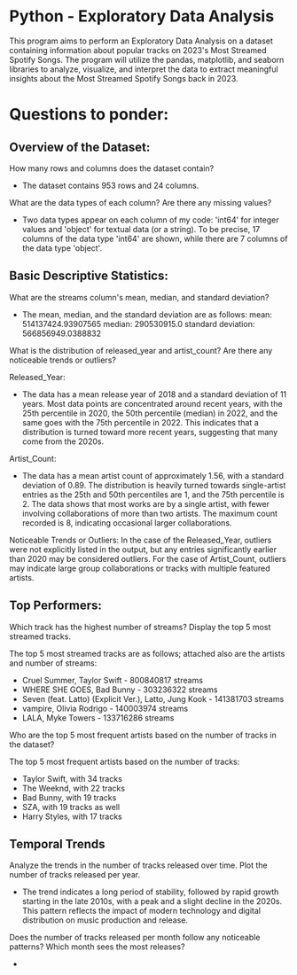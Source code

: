 # Python - Exploratory Data Analysis
This program aims to perform an Exploratory Data Analysis on a dataset containing information about popular tracks on 2023's Most Streamed Spotify Songs. The program will utilize the pandas, matplotlib, and seaborn libraries to analyze, visualize, and interpret the data to extract meaningful insights about the Most Streamed Spotify Songs back in 2023. 

# Questions to ponder:

## Overview of the Dataset:
How many rows and columns does the dataset contain?
- The dataset contains 953 rows and 24 columns.

What are the data types of each column? Are there any missing values?
- Two data types appear on each column of my code: 'int64' for integer values and 'object' for textual data (or a string). To be precise, 17 columns of the data type 'int64' are shown, while there are 7 columns of the data type 'object'.

## Basic Descriptive Statistics:
What are the streams column's mean, median, and standard deviation?
- The mean, median, and the standard deviation are as follows:
  mean: 514137424.93907565
  median: 290530915.0
  standard deviation: 566856949.0388832

What is the distribution of released_year and artist_count? Are there any noticeable trends or outliers?

Released_Year:
- The data has a mean release year of 2018 and a standard deviation of 11 years. Most data points are concentrated around recent years, with the 25th percentile in 2020, the 50th percentile (median) in 2022, and the same goes with the 75th percentile in 2022. This indicates that a distribution is turned toward more recent years, suggesting that many come from the 2020s.

Artist_Count:
- The data has a mean artist count of approximately 1.56, with a standard deviation of 0.89. The distribution is heavily turned towards single-artist entries as the 25th and 50th percentiles are 1, and the 75th percentile is 2. The data shows that most works are by a single artist, with fewer involving collaborations of more than two artists. The maximum count recorded is 8, indicating occasional larger collaborations.

Noticeable Trends or Outliers:
In the case of the Released_Year, outliers were not explicitly listed in the output, but any entries significantly earlier than 2020 may be considered outliers. For the case of Artist_Count, outliers may indicate large group collaborations or tracks with multiple featured artists.

## Top Performers:
Which track has the highest number of streams? Display the top 5 most streamed tracks.

The top 5 most streamed tracks are as follows; attached also are the artists and number of streams:
- Cruel Summer, Taylor Swift - 800840817 streams
- WHERE SHE GOES, Bad Bunny - 303236322 streams
- Seven (feat. Latto) (Explicit Ver.), Latto, Jung Kook - 141381703 streams
- vampire, Olivia Rodrigo - 140003974	streams
- LALA, Myke Towers - 133716286	streams

Who are the top 5 most frequent artists based on the number of tracks in the dataset?

The top 5 most frequent artists based on the number of tracks:
- Taylor Swift, with 34 tracks
- The Weeknd, with 22 tracks
- Bad Bunny, with 19 tracks
- SZA, with 19 tracks as well
- Harry Styles, with 17 tracks

## Temporal Trends
Analyze the trends in the number of tracks released over time. Plot the number of tracks released per year.

- The trend indicates a long period of stability, followed by rapid growth starting in the late 2010s, with a peak and a slight decline in the 2020s. This pattern reflects the impact of modern technology and digital distribution on music production and release.

Does the number of tracks released per month follow any noticeable patterns? Which month sees the most releases?

- 
